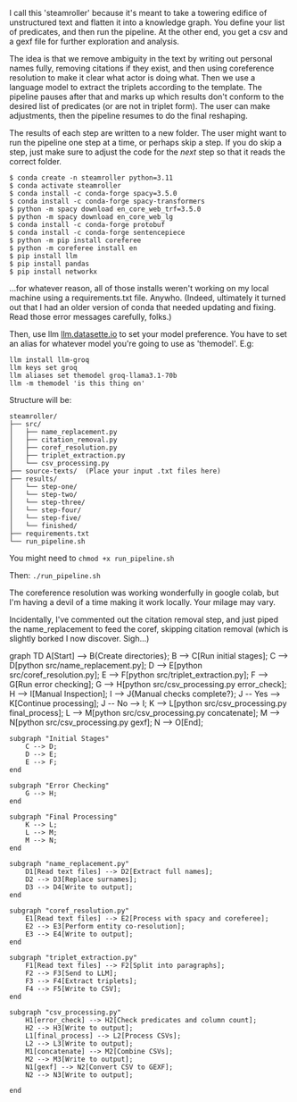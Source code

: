 I call this 'steamroller' because it's meant to take a towering edifice of unstructured text and flatten it into a knowledge graph. You define your list of predicates, and then run the pipeline. At the other end, you get a csv and a gexf file for further exploration and analysis.

The idea is that we remove ambiguity in the text by writing out personal names fully, removing citations if they exist, and then using coreference resolution to make it clear what actor is doing what. Then we use a language model to extract the triplets according to the template. The pipeline pauses after that and marks up which results don't conform to the desired list of predicates (or are not in triplet form). The user can make adjustments, then the pipeline resumes to do the final reshaping.

The results of each step are written to a new folder. The user might want to run the pipeline one step at a time, or perhaps skip a step. If you do skip a step, just make sure to adjust the code for the _next_ step so that it reads the correct folder. 

```
$ conda create -n steamroller python=3.11
$ conda activate steamroller
$ conda install -c conda-forge spacy=3.5.0
$ conda install -c conda-forge spacy-transformers
$ python -m spacy download en_core_web_trf=3.5.0
$ python -m spacy download en_core_web_lg
$ conda install -c conda-forge protobuf
$ conda install -c conda-forge sentencepiece
$ python -m pip install coreferee
$ python -m coreferee install en
$ pip install llm
$ pip install pandas
$ pip install networkx
```

...for whatever reason, all of those installs weren't working on my local machine using a requirements.txt file. Anywho. (Indeed, ultimately it turned out that I had an older version of conda that needed updating and fixing. Read those error messages carefully, folks.) 

Then, use llm [llm.datasette.io](https://llm.datasette.io) to set your model preference. You have to set an alias for whatever model you're going to use as 'themodel'. E.g:

```
llm install llm-groq
llm keys set groq
llm aliases set themodel groq-llama3.1-70b
llm -m themodel 'is this thing on'
```

Structure will be:

```
steamroller/
├── src/
│   ├── name_replacement.py
│   ├── citation_removal.py
│   ├── coref_resolution.py
│   ├── triplet_extraction.py
│   └── csv_processing.py
├── source-texts/  (Place your input .txt files here)
├── results/
│   └── step-one/
│   └── step-two/
│   └── step-three/
│   └── step-four/
│   └── step-five/
│   └── finished/
├── requirements.txt
└── run_pipeline.sh
```

You might need to `chmod +x run_pipeline.sh`

Then: `./run_pipeline.sh`


The coreference resolution was working wonderfully in google colab, but I'm having a devil of a time making it work locally. Your milage may vary.

Incidentally, I've commented out the citation removal step, and just piped the name_replacement to feed the coref, skipping citation removal (which is slightly borked I now discover. Sigh...)

graph TD
    A[Start] --> B{Create directories};
    B --> C[Run initial stages];
    C --> D[python src/name_replacement.py];
    D --> E[python src/coref_resolution.py];
    E --> F[python src/triplet_extraction.py];
    F --> G[Run error checking];
    G --> H[python src/csv_processing.py error_check];
    H --> I[Manual Inspection];
    I --> J{Manual checks complete?};
    J -- Yes --> K[Continue processing];
    J -- No --> I;
    K --> L[python src/csv_processing.py final_process];
    L --> M[python src/csv_processing.py concatenate];
    M --> N[python src/csv_processing.py gexf];
    N --> O[End];

    subgraph "Initial Stages"
        C --> D;
        D --> E;
        E --> F;
    end

    subgraph "Error Checking"
        G --> H;
    end

    subgraph "Final Processing"
        K --> L;
        L --> M;
        M --> N;
    end

    subgraph "name_replacement.py"
        D1[Read text files] --> D2[Extract full names];
        D2 --> D3[Replace surnames];
        D3 --> D4[Write to output];
    end

    subgraph "coref_resolution.py"
        E1[Read text files] --> E2[Process with spacy and coreferee];
        E2 --> E3[Perform entity co-resolution];
        E3 --> E4[Write to output];
    end

    subgraph "triplet_extraction.py"
        F1[Read text files] --> F2[Split into paragraphs];
        F2 --> F3[Send to LLM];
        F3 --> F4[Extract triplets];
        F4 --> F5[Write to CSV];
    end

    subgraph "csv_processing.py"
        H1[error_check] --> H2[Check predicates and column count];
        H2 --> H3[Write to output];
        L1[final_process] --> L2[Process CSVs];
        L2 --> L3[Write to output];
        M1[concatenate] --> M2[Combine CSVs];
        M2 --> M3[Write to output];
        N1[gexf] --> N2[Convert CSV to GEXF];
        N2 --> N3[Write to output];

    end
